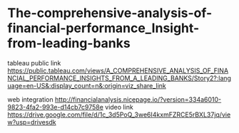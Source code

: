 # The-comprehensive-analysis-of-financial-performance_Insight-from-leading-banks
tableau public link https://public.tableau.com/views/A_COMPREHENSIVE_ANALYSIS_OF_FINANCIAL_PERFORMANCE_INSIGHTS_FROM_A_LEADING_BANKS/Story2?:language=en-US&:display_count=n&:origin=viz_share_link

web integration 
http://financialanalysis.nicepage.io/?version=334a6010-9823-4fa2-993e-d14cb7c9758e
video link https://drive.google.com/file/d/1c_3d5PoQ_3we6I4kxmFZRCE5rBXL37jq/view?usp=drivesdk
